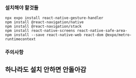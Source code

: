 ### 설치해야 할것들
  ```
npx expo install react-native-gesture-handler
npm install @react-navigation/native
npm install @react-navigation/stack
npm install react-native-screens react-native-safe-area-
npm install --save react-native-web react-dom @expo/metro-runtimecontext
  ```
### 주의사항
## 하나라도 설치 안하면 안돌아감
